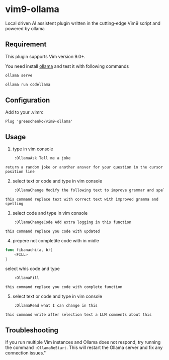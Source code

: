 # vim9-ollama

Local driven AI assistent plugin written in the cutting-edge Vim9 script and powered by ollama

## Requirement

This plugin supports Vim version 9.0+.

You need install [ollama](https://ollama.com/) and test it with following commands

```bash
ollama serve

ollama run codellama
```

## Configuration

Add to your .vimrc

```vim
Plug 'greeschenko/vim9-ollama'
```

## Usage

1. type in vim console

```bash
    :OllamaAsk Tell me a joke
```

    return a random joke or another ansver for your question in the cursor position line

2. select text or code and type in vim console

```bash
    :OllamaChange Modify the following text to improve grammar and spelling, just output the final text without additional quotes around it
```

    this command replace text with correct text with improved gramma and spelling

3. select code and type in vim console

```bash
    :OllamaChangeCode Add extra logging in this function
```

    this command replace you code with updated

4. prepere not completite code with <FILL> in midle  
    
```go
func fibanachi(a, b){
    <FILL>
}
```
select whis code and type

```bash
    :OllamaFill
```

    this command replace you code with complete function

5. select text or code and type in vim console

```bash
    :OllamaRead what I can change in this
```

    this command write after selection text a LLM comments about this

## Troubleshooting

If you run multiple Vim instances and Ollama does not respond, try running the command `:OllamaReStart`.
This will restart the Ollama server and fix any connection issues."

